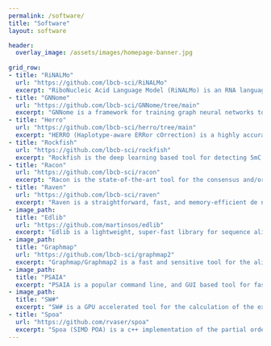 ```yaml
---
permalink: /software/
title: "Software"
layout: software

header:
  overlay_image: /assets/images/homepage-banner.jpg
  
grid_row:
- title: "RiNALMo"
  url: "https://github.com/lbcb-sci/RiNALMo"
  excerpt: "RiboNucleic Acid Language Model (RiNALMo) is an RNA language model that achieves state-of-the-art results on several downstream tasks."
- title: "GNNome"
  url: "https://github.com/lbcb-sci/GNNome/tree/main"
  excerpt: "GNNome is a framework for training graph neural networks to untangle assembly graphs obtained from OLC-based de novo genome assemblers."
- title: "Herro"
  url: "https://github.com/lbcb-sci/herro/tree/main"
  excerpt: "HERRO (Haplotype-aware ERRor cOrrection) is a highly accurate, haplotype-aware, deep-learning tool for error correction of Nanopore R10.4.1, Kit 14 reads"
- title: "Rockfish"
  url: "https://github.com/lbcb-sci/rockfish"
  excerpt: "Rockfish is the deep learning based tool for detecting 5mC DNA base modifications."
- title: "Racon"
  url: "https://github.com/lbcb-sci/racon"
  excerpt: "Racon is the state-of-the-art tool for the consensus and/or polishing of genome assemblies. SPOA its core module is a SIMD accelerated multiple sequence alignment tool"
- title: "Raven"
  url: "https://github.com/lbcb-sci/raven"
  excerpt: "Raven is a straightforward, fast, and memory-efficient de novo assembler optimized for work with Nanopore and Pacbio CLR sequenced data."
- image_path:
  title: "Edlib"
  url: "https://github.com/martinsos/edlib"
  excerpt: "Edlib is a lightweight, super-fast library for sequence alignment using edit (Levenshtein) distance."
- image_path:
  title: "Graphmap"
  url: "https://github.com/lbcb-sci/graphmap2"
  excerpt: "Graphmap/Graphmap2 is a fast and sensitive tool for the alignment of DNA or RNA long reads to the reference genome."
- image_path:
  title: "PSAIA"
  excerpt: "PSAIA is a popular command line, and GUI based tool for fast calculation of various protein structure features such as solvent-accessible surface and interaction sites."
- image_path:
  title: "SW#"
  excerpt: "SW# is a GPU accelerated tool for the calculation of the exact alignment of long sequences."
- title: "Spoa"
  url: "https://github.com/rvaser/spoa"
  excerpt: "Spoa (SIMD POA) is a c++ implementation of the partial order alignment (POA) algorithm which is used to generate consensus sequences."
---
```

